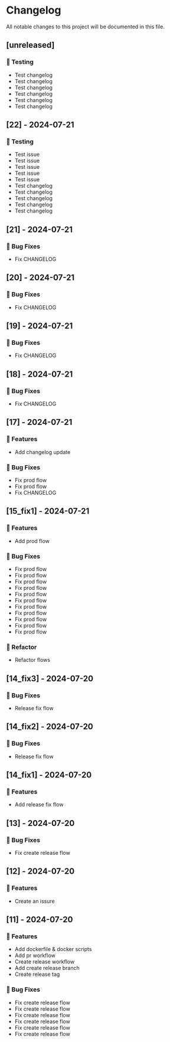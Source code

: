 # Changelog

All notable changes to this project will be documented in this file.

## [unreleased]

### 🧪 Testing

- Test changelog
- Test changelog
- Test changelog
- Test changelog
- Test changelog
- Test changelog

## [22] - 2024-07-21

### 🧪 Testing

- Test issue
- Test issue
- Test issue
- Test issue
- Test issue
- Test changelog
- Test changelog
- Test changelog
- Test changelog
- Test changelog

## [21] - 2024-07-21

### 🐛 Bug Fixes

- Fix CHANGELOG

## [20] - 2024-07-21

### 🐛 Bug Fixes

- Fix CHANGELOG

## [19] - 2024-07-21

### 🐛 Bug Fixes

- Fix CHANGELOG

## [18] - 2024-07-21

### 🐛 Bug Fixes

- Fix CHANGELOG

## [17] - 2024-07-21

### 🚀 Features

- Add changelog update

### 🐛 Bug Fixes

- Fix prod flow
- Fix prod flow
- Fix CHANGELOG

## [15_fix1] - 2024-07-21

### 🚀 Features

- Add prod flow

### 🐛 Bug Fixes

- Fix prod flow
- Fix prod flow
- Fix prod flow
- Fix prod flow
- Fix prod flow
- Fix prod flow
- Fix prod flow
- Fix prod flow
- Fix prod flow
- Fix prod flow
- Fix prod flow

### 🚜 Refactor

- Refactor flows

## [14_fix3] - 2024-07-20

### 🐛 Bug Fixes

- Release fix flow

## [14_fix2] - 2024-07-20

### 🐛 Bug Fixes

- Release fix flow

## [14_fix1] - 2024-07-20

### 🚀 Features

- Add release fix flow

## [13] - 2024-07-20

### 🐛 Bug Fixes

- Fix create release flow

## [12] - 2024-07-20

### 🚀 Features

- Create an issure

## [11] - 2024-07-20

### 🚀 Features

- Add dockerfile & docker scripts
- Add pr workflow
- Create release workflow
- Add create release branch
- Create release tag

### 🐛 Bug Fixes

- Fix create release flow
- Fix create release flow
- Fix create release flow
- Fix create release flow
- Fix create release flow
- Fix create release flow

<!-- generated by git-cliff -->
